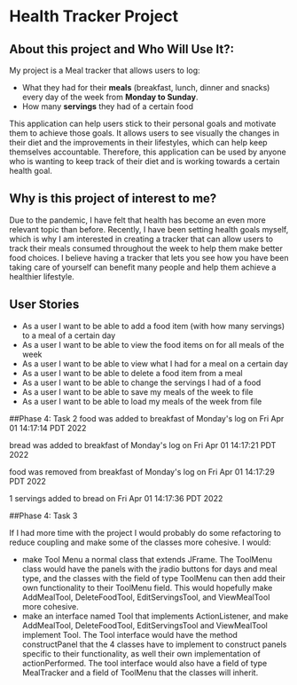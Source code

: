 # Health Tracker Project

## About this project and Who Will Use It?:

My project is a Meal tracker that allows users to log:

- What they had for their **meals** (breakfast, lunch, dinner and snacks)
every day of the week from **Monday to Sunday**.
- How many **servings** they had of a certain food

This application can help users stick to their personal goals and motivate them to achieve those goals. 
It allows users to see visually the changes in their diet and the improvements in their lifestyles, 
which can help keep themselves accountable. Therefore, this application can be used by 
anyone who is wanting to keep track of their diet and is working towards a certain health goal. 

## Why is this project of interest to me?

Due to the pandemic, I have felt that health has become an even more relevant topic than before.
Recently, I have been setting health goals myself, which is why I am interested in creating a tracker that can allow 
users to track their meals consumed throughout the week to help them make better food choices.
I believe having a tracker that lets you see how you have been taking care
of yourself can benefit many people and help them achieve a healthier lifestyle. 

## User Stories

- As a user I want to be able to add a food item (with how many servings) to a meal of a certain day
- As a user I want to be able to view the food items on for all meals of the week 
- As a user I want to be able to view what I had for a meal on a certain day
- As a user I want to be able to delete a food item from a meal 
- As a user I want to be able to change the servings I had of a food
- As a user I want to be able to save my meals of the week to file
- As a user I want to be able to load my meals of the week from file

##Phase 4: Task 2
food was added to breakfast of Monday's log on Fri Apr 01 14:17:14 PDT 2022

bread was added to breakfast of Monday's log on Fri Apr 01 14:17:21 PDT 2022

food was removed from breakfast of Monday's log on Fri Apr 01 14:17:29 PDT 2022

1 servings added to bread on Fri Apr 01 14:17:36 PDT 2022

##Phase 4: Task 3

If I had more time with the project I would probably do some refactoring to reduce coupling and make some of the classes
more cohesive. I would:

- make Tool Menu a normal class that extends JFrame. The ToolMenu class would have the panels with the jradio buttons for 
days and meal type, and the classes with the field of type ToolMenu can then add their own functionality to their ToolMenu 
field. This would hopefully make AddMealTool, DeleteFoodTool, EditServingsTool, and ViewMealTool more cohesive.
- make an interface named Tool that implements ActionListener, and make AddMealTool, DeleteFoodTool, EditServingsTool 
and ViewMealTool implement Tool. The Tool interface would have the method constructPanel that the 4 classes have to implement
to construct panels specific to their functionality, as well their own implementation of actionPerformed.
The tool interface would also have a field of type MealTracker and a field of ToolMenu 
that the classes will inherit.                       